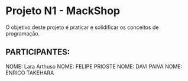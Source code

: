 # Projeto N1 - MackShop

O objetivo deste projeto é praticar e solidificar os conceitos de programação.

## PARTICIPANTES: ##
NOME: Lara Arthuso
NOME: FELIPE PRIOSTE
NOME: DAVI PAIVA
NOME: ENRICO TAKEHARA
